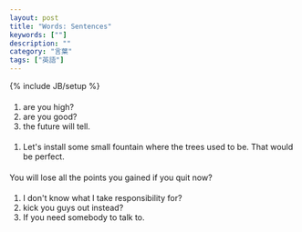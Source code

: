 ```yaml
---
layout: post
title: "Words: Sentences"
keywords: [""]
description: ""
category: "言葉"
tags: ["英語"]
---
```

{% include JB/setup %}


####
1. are you high?
2. are you good?
3. the future will tell.

####
1. Let's install some small fountain where the trees used to be. That would be
   perfect.


#### 
You will lose all the points you gained if you quit now?

####
1. I don't know what I take responsibility for?
2. kick you guys out instead?
3. If you need somebody to talk to.
